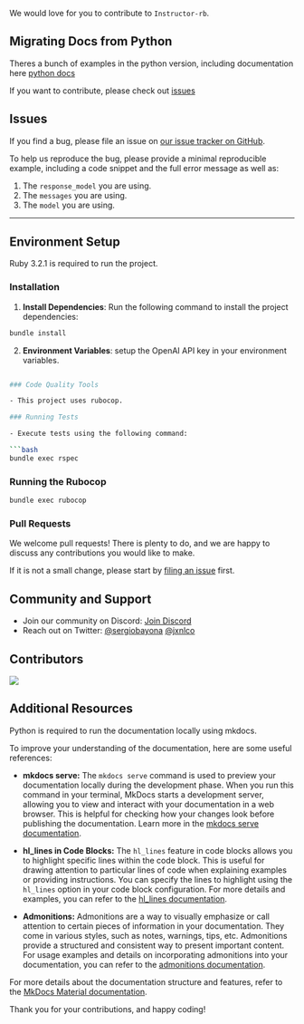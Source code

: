 We would love for you to contribute to `Instructor-rb`.

## Migrating Docs from Python

Theres a bunch of examples in the python version, including documentation here [python docs](https://jxnl.github.io/instructor/examples/)

If you want to contribute, please check out [issues](https://github.com/instructor-ai/instructor/issues)

## Issues

If you find a bug, please file an issue on [our issue tracker on GitHub](https://github.com/instructor-ai/instructor-rb/issues).

To help us reproduce the bug, please provide a minimal reproducible example, including a code snippet and the full error message as well as:

1. The `response_model` you are using.
2. The `messages` you are using.
3. The `model` you are using.

---

## Environment Setup

Ruby 3.2.1 is required to run the project.


### Installation

1. **Install Dependencies**:
   Run the following command to install the project dependencies:

```bash
bundle install
```

2. **Environment Variables**:
setup the OpenAI API key in your environment variables.

```bash

### Code Quality Tools

- This project uses rubocop.

### Running Tests

- Execute tests using the following command:

```bash
bundle exec rspec
```

### Running the Rubocop

```bash
bundle exec rubocop
```

### Pull Requests

We welcome pull requests! There is plenty to do, and we are happy to discuss any contributions you would like to make.

If it is not a small change, please start by [filing an issue](https://github.com/instructor-ai/instructor-rb/issues) first.


## Community and Support

- Join our community on Discord: [Join Discord](https://discord.gg/DWHZdqpNgz)
- Reach out on Twitter: [@sergiobayona](https://twitter.com/sergiobayona) [@jxnlco](https://twitter.com/jxnlco)

## Contributors

<a href="https://github.com/jxnl/instructor/graphs/contributors">
  <img src="https://contrib.rocks/image?repo=instructor-ai/instructor-rb" />
</a>


## Additional Resources
Python is required to run the documentation locally using mkdocs.

To improve your understanding of the documentation, here are some useful references:

- **mkdocs serve:** The `mkdocs serve` command is used to preview your documentation locally during the development phase. When you run this command in your terminal, MkDocs starts a development server, allowing you to view and interact with your documentation in a web browser. This is helpful for checking how your changes look before publishing the documentation. Learn more in the [mkdocs serve documentation](https://www.mkdocs.org/commands/serve/).

- **hl_lines in Code Blocks:** The `hl_lines` feature in code blocks allows you to highlight specific lines within the code block. This is useful for drawing attention to particular lines of code when explaining examples or providing instructions. You can specify the lines to highlight using the `hl_lines` option in your code block configuration. For more details and examples, you can refer to the [hl_lines documentation](https://www.mkdocs.org/user-guide/writing-your-docs/#syntax-highlighting).

- **Admonitions:** Admonitions are a way to visually emphasize or call attention to certain pieces of information in your documentation. They come in various styles, such as notes, warnings, tips, etc. Admonitions provide a structured and consistent way to present important content. For usage examples and details on incorporating admonitions into your documentation, you can refer to the [admonitions documentation](https://www.mkdocs.org/user-guide/writing-your-docs/#admonitions).

For more details about the documentation structure and features, refer to the [MkDocs Material documentation](https://squidfunk.github.io/mkdocs-material/).
  
Thank you for your contributions, and happy coding!